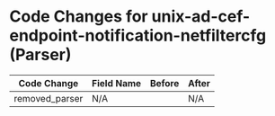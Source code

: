 # Code Changes for unix-ad-cef-endpoint-notification-netfiltercfg (Parser)

| Code Change | Field Name | Before | After |
|-------------|------------|--------|-------|
| removed_parser | N/A |  | N/A |